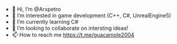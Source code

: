 - 👋 Hi, I’m @Arxpetro
- 👀 I’m interested in game development (C++, C#, UnrealEngine5)
- 🌱 I’m currently learning C#
- 💞️ I’m looking to collaborate on intersting ideas!
- 📫 How to reach me https://t.me/guacamole2004

<!---
Arxpetro/Arxpetro is a ✨ special ✨ repository because its `README.md` (this file) appears on your GitHub profile.
You can click the Preview link to take a look at your changes.
--->
